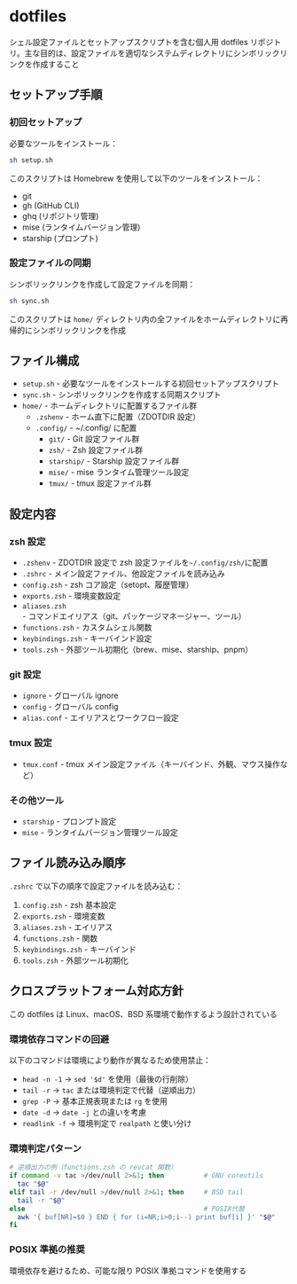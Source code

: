 # dotfiles

シェル設定ファイルとセットアップスクリプトを含む個人用 dotfiles リポジトリ。主な目的は、設定ファイルを適切なシステムディレクトリにシンボリックリンクを作成すること

## セットアップ手順

### 初回セットアップ

必要なツールをインストール：

```bash
sh setup.sh
```

このスクリプトは Homebrew を使用して以下のツールをインストール：

- git
- gh (GitHub CLI)
- ghq (リポジトリ管理)
- mise (ランタイムバージョン管理)
- starship (プロンプト)

### 設定ファイルの同期

シンボリックリンクを作成して設定ファイルを同期：

```bash
sh sync.sh
```

このスクリプトは `home/` ディレクトリ内の全ファイルをホームディレクトリに再帰的にシンボリックリンクを作成

## ファイル構成

- `setup.sh` - 必要なツールをインストールする初回セットアップスクリプト
- `sync.sh` - シンボリックリンクを作成する同期スクリプト
- `home/` - ホームディレクトリに配置するファイル群
  - `.zshenv` - ホーム直下に配置（ZDOTDIR 設定）
  - `.config/` - ~/.config/ に配置
    - `git/` - Git 設定ファイル群
    - `zsh/` - Zsh 設定ファイル群
    - `starship/` - Starship 設定ファイル群
    - `mise/` - mise ランタイム管理ツール設定
    - `tmux/` - tmux 設定ファイル群

## 設定内容

### zsh 設定

- `.zshenv` - ZDOTDIR 設定で zsh 設定ファイルを`~/.config/zsh/`に配置
- `.zshrc` - メイン設定ファイル、他設定ファイルを読み込み
- `config.zsh` - zsh コア設定（setopt、履歴管理）
- `exports.zsh` - 環境変数設定
- `aliases.zsh` - コマンドエイリアス（git、パッケージマネージャー、ツール）
- `functions.zsh` - カスタムシェル関数
- `keybindings.zsh` - キーバインド設定
- `tools.zsh` - 外部ツール初期化（brew、mise、starship、pnpm）

### git 設定

- `ignore` - グローバル ignore
- `config` - グローバル config
- `alias.conf` - エイリアスとワークフロー設定

### tmux 設定

- `tmux.conf` - tmux メイン設定ファイル（キーバインド、外観、マウス操作など）

### その他ツール

- `starship` - プロンプト設定
- `mise` - ランタイムバージョン管理ツール設定

## ファイル読み込み順序

`.zshrc` で以下の順序で設定ファイルを読み込む：

1. `config.zsh` - zsh 基本設定
2. `exports.zsh` - 環境変数
3. `aliases.zsh` - エイリアス
4. `functions.zsh` - 関数
5. `keybindings.zsh` - キーバインド
6. `tools.zsh` - 外部ツール初期化

## クロスプラットフォーム対応方針

この dotfiles は Linux、macOS、BSD 系環境で動作するよう設計されている

### 環境依存コマンドの回避

以下のコマンドは環境により動作が異なるため使用禁止：

- `head -n -1` → `sed '$d'` を使用（最後の行削除）
- `tail -r` → `tac` または環境判定で代替（逆順出力）
- `grep -P` → 基本正規表現または `rg` を使用
- `date -d` → `date -j` との違いを考慮
- `readlink -f` → 環境判定で `realpath` と使い分け

### 環境判定パターン

```zsh
# 逆順出力の例（functions.zsh の revcat 関数）
if command -v tac >/dev/null 2>&1; then          # GNU coreutils
  tac "$@"
elif tail -r /dev/null >/dev/null 2>&1; then     # BSD tail
  tail -r "$@"
else                                             # POSIX代替
  awk '{ buf[NR]=$0 } END { for (i=NR;i>0;i--) print buf[i] }' "$@"
fi
```

### POSIX 準拠の推奨

環境依存を避けるため、可能な限り POSIX 準拠コマンドを使用する
